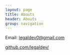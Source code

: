 ```yaml
---
layout: page
title: Abouts
header: Abouts
group: navigation
---
```


Email: <legaldev0@gmail.com>

[github.com/legaldev/](http://github.com/legaldev/)
